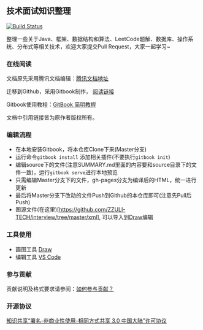 ## 技术面试知识整理

[![Build Status](https://travis-ci.org/ZZULI-TECH/interview.svg?branch=master)](https://travis-ci.org/ZZULI-TECH/interview) 

整理一些关于Java、框架、数据结构和算法、LeetCode题解、数据库、操作系统、分布式等相关技术，欢迎大家提交Pull Request，大家一起学习~

### 在线阅读

文档原先采用腾讯文档编辑：[腾讯文档地址](https://docs.qq.com/doc/BtY1hJ0WeKHG4ACmux1ENFld0aA0Dd1Lvgil3LWRcK1rTcgj0UCftO2koYic4e2A4C0bGqMb2)

迁移到Github，采用Gitbook制作，
[阅读链接](https://zzuli-tech.github.io/interview/index.html)

Gitbook使用教程：[GitBook 简明教程](http://www.chengweiyang.cn/gitbook/index.html)

文档中引用链接皆为原作者版权所有。

### 编辑流程

- 在本地安装Gitbook，将本仓库Clone下来(Master分支)
- 运行命令`gitbook install` 添加相关插件(不要执行`gitbook init`)
- 编辑source下的文件(注意SUMMARY.md里面的内容要和source目录下的文件一致)，运行`gitbook serve`进行本地预览
- 只需编辑Master分支下的文件，gh-pages分支为编译后的HTML，统一进行更新
- 最后将Master分支下改动的文件Push到Github的本仓库即可(注意先Pull后Push)
- 图源文件(在这里)[https://github.com/ZZULI-TECH/interview/tree/master/xml], 可以导入到[Draw](https://www.draw.io/)编辑

### 工具使用

- 画图工具 [Draw](https://www.draw.io/)
- 编辑工具 [VS Code](https://code.visualstudio.com/)

### 参与贡献
贡献说明及格式要求请参阅：[如何参与贡献？](https://github.com/ZZULI-TECH/interview/blob/master/CONTRIBUTING.md)

### 开源协议

[知识共享“署名-非商业性使用-相同方式共享 3.0 中国大陆”许可协议](https://creativecommons.org/licenses/by-nc-sa/3.0/cn/) 





